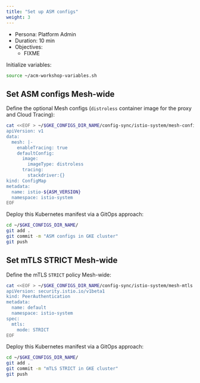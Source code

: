 ```yaml
---
title: "Set up ASM configs"
weight: 3
---
```

- Persona: Platform Admin
- Duration: 10 min
- Objectives:
  - FIXME

Initialize variables:
```Bash
source ~/acm-workshop-variables.sh
```

## Set ASM configs Mesh-wide

Define the optional Mesh configs (`distroless` container image for the proxy and Cloud Tracing):
```Bash
cat <<EOF > ~/$GKE_CONFIGS_DIR_NAME/config-sync/istio-system/mesh-configs.yaml
apiVersion: v1
data:
  mesh: |-
    enableTracing: true
    defaultConfig:
      image:
        imageType: distroless
      tracing:
        stackdriver:{}
kind: ConfigMap
metadata:
  name: istio-${ASM_VERSION}
  namespace: istio-system
EOF
```

Deploy this Kubernetes manifest via a GitOps approach:
```Bash
cd ~/$GKE_CONFIGS_DIR_NAME/
git add .
git commit -m "ASM configs in GKE cluster"
git push
```

## Set mTLS STRICT Mesh-wide

Define the mTLS `STRICT` policy Mesh-wide:
```Bash
cat <<EOF > ~/$GKE_CONFIGS_DIR_NAME/config-sync/istio-system/mesh-mtls.yaml
apiVersion: security.istio.io/v1beta1
kind: PeerAuthentication
metadata:
  name: default
  namespace: istio-system
spec:
  mtls:
    mode: STRICT
EOF
```

Deploy this Kubernetes manifest via a GitOps approach:
```Bash
cd ~/$GKE_CONFIGS_DIR_NAME/
git add .
git commit -m "mTLS STRICT in GKE cluster"
git push
```